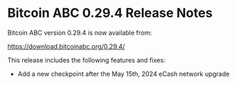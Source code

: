 # Bitcoin ABC 0.29.4 Release Notes

Bitcoin ABC version 0.29.4 is now available from:

  <https://download.bitcoinabc.org/0.29.4/>

This release includes the following features and fixes:
 - Add a new checkpoint after the May 15th, 2024 eCash network upgrade
